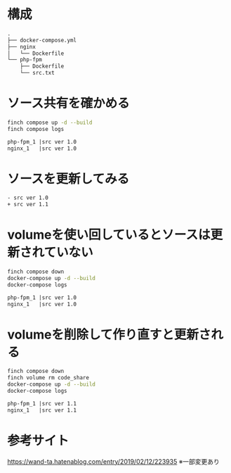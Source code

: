 # 構成
```txt
.
├── docker-compose.yml
├── nginx
│   └── Dockerfile
└── php-fpm
    ├── Dockerfile
    └── src.txt
```

# ソース共有を確かめる
```sh
finch compose up -d --build
finch compose logs
```
```txt
php-fpm_1 |src ver 1.0
nginx_1   |src ver 1.0
```

# ソースを更新してみる
```txt
- src ver 1.0
+ src ver 1.1
```

# volumeを使い回しているとソースは更新されていない
```sh
finch compose down
docker-compose up -d --build
docker-compose logs
```
```txt
php-fpm_1 |src ver 1.0
nginx_1   |src ver 1.0
```

# volumeを削除して作り直すと更新される
```sh
finch compose down
finch volume rm code_share
docker-compose up -d --build
docker-compose logs
```
```txt
php-fpm_1 |src ver 1.1
nginx_1   |src ver 1.1
```

# 参考サイト
https://wand-ta.hatenablog.com/entry/2019/02/12/223935
※一部変更あり